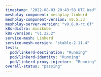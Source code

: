 ```yaml
---
timestamp: "2022-08-03 20:43:58 UTC Wed"
meshplay-component: meshplay-linkerd
meshplay-component-version: v0.5.33
meshplay-server-version: "v0.6.0-rc.6f"
k8s-distro: minikube
k8s-version: "v1.22.2"
service-mesh: Linkerd
service-mesh-version: "stable-2.11.4"
tests:
  pod/linkerd-destination: "Running"
  pod/linkerd-identity: "Running"
  pod/linkerd-proxy-injector:  "Running"
overall-status: "passing"
---
```

